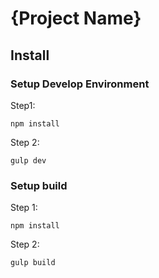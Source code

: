 # {Project Name}

## Install

### Setup Develop Environment
Step1:
```
npm install
```

Step 2:
```
gulp dev
```


### Setup build
Step 1:
```
npm install
```

Step 2:
```
gulp build
```

